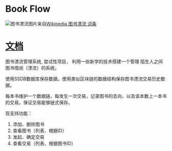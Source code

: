 # Book Flow

![图书漂流](https://upload.wikimedia.org/wikipedia/commons/e/e4/BookcrossingLyon.jpg)图片来自[Wikipedia 图书漂流 词条](https://zh.wikipedia.org/wiki/%E5%9B%BE%E4%B9%A6%E6%BC%82%E6%B5%81)

# [文档](docs/SUMMARY.md)

图书漂流管理系统, 尝试性项目， 利用一些新学的技术搭建一个管理 陌生人之间图书借阅（漂流）的系统。

使用SSDB数据库保存数据。使用类似区块链的数据结构保存图书漂流交易历史数据。

每本书维护一个数据链，每发生一次交易，记录图书的去向，以及该本数上一本书的交易。保证交易能够链式保存。

现支持功能：

1. 添加、删除图书
1. 查看图书（列表、根据ID）
1. 发起、确定交易
1. 查看交易（列表、根据图书ID）
